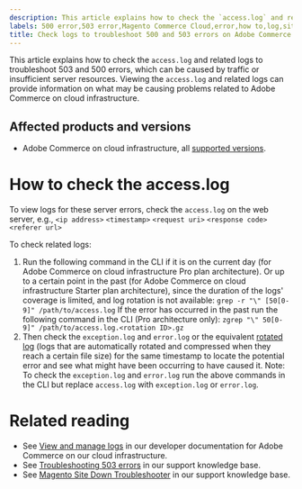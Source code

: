 ```yaml
---
description: This article explains how to check the `access.log` and related logs to troubleshoot 503 and 500 errors, which can be caused by traffic or insufficient server resources. Viewing the `access.log` and related logs can provide information on what may be causing problems related to Adobe Commerce on cloud infrastructure.
labels: 500 error,503 error,Magento Commerce Cloud,error,how to,log,site down,site not loading,Pro,Adobe Commerce,cloud infrastructure,Starter
title: Check logs to troubleshoot 500 and 503 errors on Adobe Commerce
---
```


This article explains how to check the `access.log` and related logs to troubleshoot 503 and 500 errors, which can be caused by traffic or insufficient server resources. Viewing the `access.log` and related logs can provide information on what may be causing problems related to Adobe Commerce on cloud infrastructure.

## Affected products and versions

* Adobe Commerce on cloud infrastructure, all [supported versions](https://magento.com/sites/default/files/magento-software-lifecycle-policy.pdf).

# How to check the access.log

To view logs for these server errors, check the `access.log` on the web server, e.g., `<ip address>` `<timestamp>` `<request uri>` `<response code>` `<referer url>`

To check related logs:

1. Run the following command in the CLI if it is on the current day (for Adobe Commerce on cloud infrastructure Pro plan architecture). Or up to a certain point in the past (for Adobe Commerce on cloud infrastructure Starter plan architecture), since the duration of the logs' coverage is limited, and log rotation is not available: `grep -r "\" [50[0-9]" /path/to/access.log` If the error has occurred in the past run the following command in the CLI (Pro architecture only): `zgrep "\" 50[0-9]" /path/to/access.log.<rotation ID>.gz`
1. Then check the `exception.log` and `error.log` or the equivalent [rotated log](https://devdocs.magento.com/guides/v2.4/install-gde/install/post-install-config.html#log-rotation) (logs that are automatically rotated and compressed when they reach a certain file size) for the same timestamp to locate the potential error and see what might have been occurring to have caused it. Note: To check the `exception.log` and `error.log` run the above commands in the CLI but replace `access.log` with `exception.log` or `error.log`.

# Related reading

* See [View and manage logs](https://devdocs.magento.com/cloud/project/log-locations.html) in our developer documentation for Adobe Commerce on our cloud infrastructure.
* See [Troubleshooting 503 errors](https://support.magento.com/hc/en-us/articles/360034631211) in our support knowledge base.
* See [Magento Site Down Troubleshooter](https://support.magento.com/hc/en-us/articles/360029351531) in our support knowledge base.
